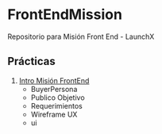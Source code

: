 # FrontEndMission
Repositorio para Misión Front End - LaunchX

## Prácticas
1. [Intro Misión FrontEnd](https://github.com/JuanPalaceto/FrontEndMission/tree/main/Intro)
    - BuyerPersona
    - Publico Objetivo
    - Requerimientos
    - Wireframe UX
    - ui

